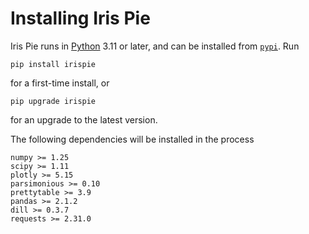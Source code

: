 
# Installing Iris Pie

Iris Pie runs in [Python](https://www.python.org) 3.11 or later, and can be installed from [`pypi`](https://pypi.org/project/irispie/). Run

```shell
pip install irispie
```

for a first-time install, or

```
pip upgrade irispie
```

for an upgrade to the latest version.


The following dependencies will be installed in the process

```
numpy >= 1.25
scipy >= 1.11
plotly >= 5.15
parsimonious >= 0.10
prettytable >= 3.9
pandas >= 2.1.2
dill >= 0.3.7
requests >= 2.31.0
```
